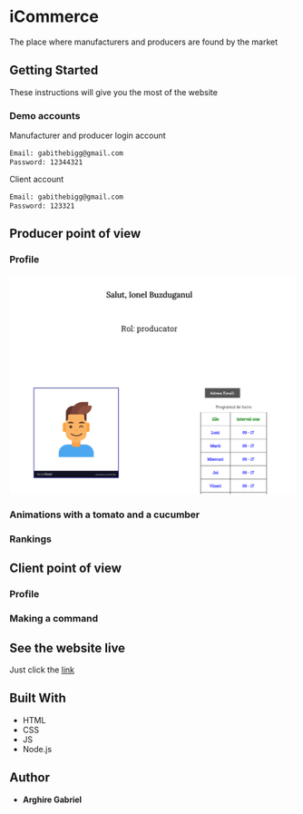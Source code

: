 # iCommerce
The place where manufacturers and producers are found by the market

## Getting Started
These instructions will give you the most of the website

### Demo accounts
Manufacturer and producer login account 

```
Email: gabithebigg@gmail.com
Password: 12344321
```

Client account

```
Email: gabithebigg@gmail.com 
Password: 123321
```

## Producer point of view

### Profile
![Producer Profile](./uploads/prodProfile.png)
### Animations with a tomato and a cucumber

### Rankings

## Client point of view

### Profile

### Making a command

## See the website live
Just click the [link](https://ai-commerce.herokuapp.com)

## Built With
* HTML
* CSS
* JS
* Node.js

## Author

* **Arghire Gabriel**
